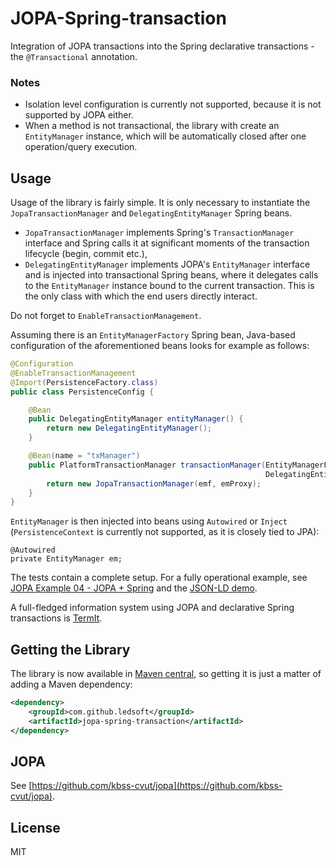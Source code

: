 # JOPA-Spring-transaction

Integration of JOPA transactions into the Spring declarative transactions - the `@Transactional` annotation.

### Notes

- Isolation level configuration is currently not supported, because it is not supported by JOPA either.
- When a method is not transactional, the library with create an `EntityManager` instance, which will
be automatically closed after one operation/query execution.

## Usage

Usage of the library is fairly simple. It is only necessary to instantiate the `JopaTransactionManager` 
and `DelegatingEntityManager` Spring beans.
- `JopaTransactionManager` implements Spring's `TransactionManager` interface and Spring calls it at significant
moments of the transaction lifecycle (begin, commit etc.),
- `DelegatingEntityManager` implements JOPA's `EntityManager` interface and is injected into transactional Spring beans,
where it delegates calls to the `EntityManager` instance bound to the current transaction. This is the only class with
which the end users directly interact.

Do not forget to `EnableTransactionManagement`.

Assuming there is an `EntityManagerFactory` Spring bean, Java-based configuration of the aforementioned beans looks 
for example as follows:

```java
@Configuration
@EnableTransactionManagement
@Import(PersistenceFactory.class)
public class PersistenceConfig {

    @Bean
    public DelegatingEntityManager entityManager() {
        return new DelegatingEntityManager();
    }

    @Bean(name = "txManager")
    public PlatformTransactionManager transactionManager(EntityManagerFactory emf, 
                                                         DelegatingEntityManager emProxy) {
        return new JopaTransactionManager(emf, emProxy);
    }
}
```

`EntityManager` is then injected into beans using `Autowired` or `Inject` (`PersistenceContext` is currently not supported,
as it is closely tied to JPA):

```
@Autowired
private EntityManager em;
```

The tests contain a complete setup. For a fully operational example, see 
[JOPA Example 04 - JOPA + Spring](https://github.com/kbss-cvut/jopa-examples/tree/master/example04-jopa-spring) and the
[JSON-LD demo](https://github.com/kbss-cvut/jopa-examples/tree/master/jsonld).

A full-fledged information system using JOPA and declarative Spring transactions is [TermIt](https://github.com/kbss-cvut/termit).

## Getting the Library

The library is now available in [Maven central](http://search.maven.org/#search%7Cga%7C1%7Ccom.github.ledsoft),
so getting it is just a matter of adding a Maven dependency:

```xml
<dependency>
    <groupId>com.github.ledsoft</groupId>
    <artifactId>jopa-spring-transaction</artifactId>
</dependency>
```

## JOPA

See [https://github.com/kbss-cvut/jopa](https://github.com/kbss-cvut/jopa).

## License

MIT
